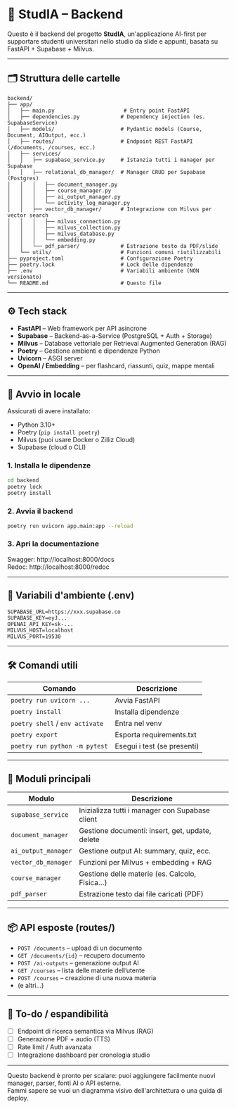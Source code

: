 # 🧠 StudIA – Backend

Questo è il backend del progetto **StudIA**, un'applicazione AI-first per supportare studenti universitari nello studio da slide e appunti, basata su FastAPI + Supabase + Milvus.

---

## 🗂️ Struttura delle cartelle

```
backend/
├── app/
│   ├── main.py                      # Entry point FastAPI
│   ├── dependencies.py             # Dependency injection (es. SupabaseService)
│   ├── models/                     # Pydantic models (Course, Document, AIOutput, ecc.)
│   ├── routes/                     # Endpoint REST FastAPI (/documents, /courses, ecc.)
│   ├── services/
│   │   ├── supabase_service.py     # Istanzia tutti i manager per Supabase
│   │   ├── relational_db_manager/  # Manager CRUD per Supabase (Postgres)
│   │   │   ├── document_manager.py
│   │   │   ├── course_manager.py
│   │   │   ├── ai_output_manager.py
│   │   │   └── activity_log_manager.py
│   │   ├── vector_db_manager/      # Integrazione con Milvus per vector search
│   │   │   ├── milvus_connection.py
│   │   │   ├── milvus_collection.py
│   │   │   ├── milvus_database.py
│   │   │   └── embedding.py
│   │   └── pdf_parser/             # Estrazione testo da PDF/slide
│   └── utils/                      # Funzioni comuni riutilizzabili
├── pyproject.toml                  # Configurazione Poetry
├── poetry.lock                     # Lock delle dipendenze
├── .env                            # Variabili ambiente (NON versionato)
└── README.md                       # Questo file
```

---

## ⚙️ Tech stack

- **FastAPI** – Web framework per API asincrone
- **Supabase** – Backend-as-a-Service (PostgreSQL + Auth + Storage)
- **Milvus** – Database vettoriale per Retrieval Augmented Generation (RAG)
- **Poetry** – Gestione ambienti e dipendenze Python
- **Uvicorn** – ASGI server
- **OpenAI / Embedding** – per flashcard, riassunti, quiz, mappe mentali

---

## 🚀 Avvio in locale

Assicurati di avere installato:

- Python 3.10+
- Poetry (`pip install poetry`)
- Milvus (puoi usare Docker o Zilliz Cloud)
- Supabase (cloud o CLI)

### 1. Installa le dipendenze

```bash
cd backend
poetry lock
poetry install
```

### 2. Avvia il backend

```bash
poetry run uvicorn app.main:app --reload
```

### 3. Apri la documentazione

Swagger: http://localhost:8000/docs  
Redoc: http://localhost:8000/redoc

---

## 📌 Variabili d'ambiente (.env)

```env
SUPABASE_URL=https://xxx.supabase.co
SUPABASE_KEY=eyJ...
OPENAI_API_KEY=sk-...
MILVUS_HOST=localhost
MILVUS_PORT=19530
```

---

## 🛠️ Comandi utili

| Comando                        | Descrizione                                |
|-------------------------------|--------------------------------------------|
| `poetry run uvicorn ...`      | Avvia FastAPI                              |
| `poetry install`              | Installa dipendenze                        |
| `poetry shell` / `env activate` | Entra nel venv                            |
| `poetry export`               | Esporta requirements.txt                   |
| `poetry run python -m pytest` | Esegui i test (se presenti)                |

---

## 📘 Moduli principali

| Modulo            | Descrizione                                    |
|-------------------|------------------------------------------------|
| `supabase_service`| Inizializza tutti i manager con Supabase client |
| `document_manager`| Gestione documenti: insert, get, update, delete |
| `ai_output_manager` | Gestione output AI: summary, quiz, ecc.      |
| `vector_db_manager`| Funzioni per Milvus + embedding + RAG         |
| `course_manager`  | Gestione delle materie (es. Calcolo, Fisica…) |
| `pdf_parser`      | Estrazione testo dai file caricati (PDF)       |

---

## 📦 API esposte (routes/)

- `POST /documents` – upload di un documento
- `GET /documents/{id}` – recupero documento
- `POST /ai-outputs` – generazione output AI
- `GET /courses` – lista delle materie dell’utente
- `POST /courses` – creazione di una nuova materia
- (e altri…)

---

## 📄 To-do / espandibilità

- [ ] Endpoint di ricerca semantica via Milvus (RAG)
- [ ] Generazione PDF + audio (TTS)
- [ ] Rate limit / Auth avanzata
- [ ] Integrazione dashboard per cronologia studio

---

Questo backend è pronto per scalare: puoi aggiungere facilmente nuovi manager, parser, fonti AI o API esterne.  
Fammi sapere se vuoi un diagramma visivo dell'architettura o una guida di deploy.
